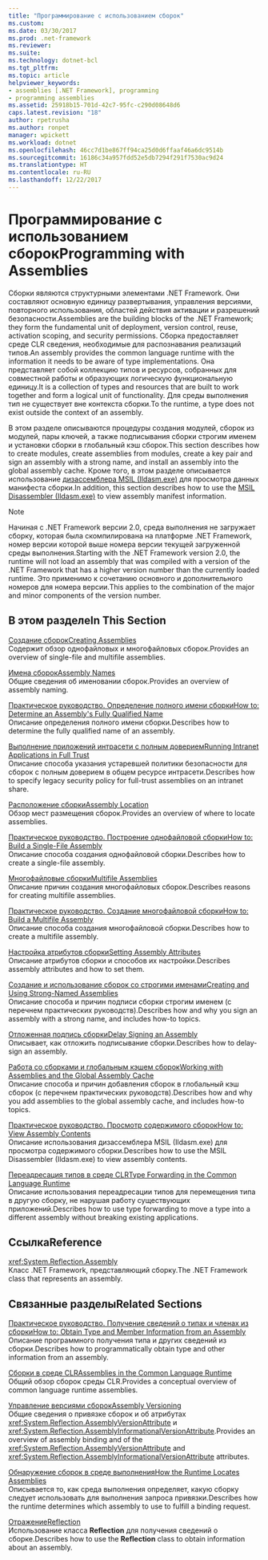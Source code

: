 ```yaml
---
title: "Программирование с использованием сборок"
ms.custom: 
ms.date: 03/30/2017
ms.prod: .net-framework
ms.reviewer: 
ms.suite: 
ms.technology: dotnet-bcl
ms.tgt_pltfrm: 
ms.topic: article
helpviewer_keywords:
- assemblies [.NET Framework], programming
- programming assemblies
ms.assetid: 25918b15-701d-42c7-95fc-c290d08648d6
caps.latest.revision: "18"
author: rpetrusha
ms.author: ronpet
manager: wpickett
ms.workload: dotnet
ms.openlocfilehash: 46cc7d1be867ff94ca25d0d6ffaaf46a6dc9514b
ms.sourcegitcommit: 16186c34a957fdd52e5db7294f291f7530ac9d24
ms.translationtype: HT
ms.contentlocale: ru-RU
ms.lasthandoff: 12/22/2017
---
```

# <a name="programming-with-assemblies"></a><span data-ttu-id="3e66d-102">Программирование с использованием сборок</span><span class="sxs-lookup"><span data-stu-id="3e66d-102">Programming with Assemblies</span></span>
<span data-ttu-id="3e66d-103">Сборки являются структурными элементами .NET Framework. Они составляют основную единицу развертывания, управления версиями, повторного использования, областей действия активации и разрешений безопасности.</span><span class="sxs-lookup"><span data-stu-id="3e66d-103">Assemblies are the building blocks of the .NET Framework; they form the fundamental unit of deployment, version control, reuse, activation scoping, and security permissions.</span></span> <span data-ttu-id="3e66d-104">Сборка предоставляет среде CLR сведения, необходимые для распознавания реализаций типов.</span><span class="sxs-lookup"><span data-stu-id="3e66d-104">An assembly provides the common language runtime with the information it needs to be aware of type implementations.</span></span> <span data-ttu-id="3e66d-105">Она представляет собой коллекцию типов и ресурсов, собранных для совместной работы и образующих логическую функциональную единицу.</span><span class="sxs-lookup"><span data-stu-id="3e66d-105">It is a collection of types and resources that are built to work together and form a logical unit of functionality.</span></span> <span data-ttu-id="3e66d-106">Для среды выполнения тип не существует вне контекста сборки.</span><span class="sxs-lookup"><span data-stu-id="3e66d-106">To the runtime, a type does not exist outside the context of an assembly.</span></span>  
  
 <span data-ttu-id="3e66d-107">В этом разделе описываются процедуры создания модулей, сборок из модулей, пары ключей, а также подписывания сборки строгим именем и установки сборки в глобальный кэш сборок.</span><span class="sxs-lookup"><span data-stu-id="3e66d-107">This section describes how to create modules, create assemblies from modules, create a key pair and sign an assembly with a strong name, and install an assembly into the global assembly cache.</span></span> <span data-ttu-id="3e66d-108">Кроме того, в этом разделе описывается использование [дизассемблера MSIL (Ildasm.exe)](../../../docs/framework/tools/ildasm-exe-il-disassembler.md) для просмотра данных манифеста сборки.</span><span class="sxs-lookup"><span data-stu-id="3e66d-108">In addition, this section describes how to use the [MSIL Disassembler (Ildasm.exe)](../../../docs/framework/tools/ildasm-exe-il-disassembler.md) to view assembly manifest information.</span></span>  
  
> [!NOTE]
>  <span data-ttu-id="3e66d-109">Начиная с .NET Framework версии 2.0, среда выполнения не загружает сборку, которая была скомпилирована на платформе .NET Framework, номер версии которой выше номера версии текущей загруженной среды выполнения.</span><span class="sxs-lookup"><span data-stu-id="3e66d-109">Starting with the .NET Framework version 2.0, the runtime will not load an assembly that was compiled with a version of the .NET Framework that has a higher version number than the currently loaded runtime.</span></span> <span data-ttu-id="3e66d-110">Это применимо к сочетанию основного и дополнительного номеров для номера версии.</span><span class="sxs-lookup"><span data-stu-id="3e66d-110">This applies to the combination of the major and minor components of the version number.</span></span>  
  
## <a name="in-this-section"></a><span data-ttu-id="3e66d-111">В этом разделе</span><span class="sxs-lookup"><span data-stu-id="3e66d-111">In This Section</span></span>  
 [<span data-ttu-id="3e66d-112">Создание сборок</span><span class="sxs-lookup"><span data-stu-id="3e66d-112">Creating Assemblies</span></span>](../../../docs/framework/app-domains/create-assemblies.md)  
 <span data-ttu-id="3e66d-113">Содержит обзор однофайловых и многофайловых сборок.</span><span class="sxs-lookup"><span data-stu-id="3e66d-113">Provides an overview of single-file and multifile assemblies.</span></span>  
  
 [<span data-ttu-id="3e66d-114">Имена сборок</span><span class="sxs-lookup"><span data-stu-id="3e66d-114">Assembly Names</span></span>](../../../docs/framework/app-domains/assembly-names.md)  
 <span data-ttu-id="3e66d-115">Общие сведения об именовании сборок.</span><span class="sxs-lookup"><span data-stu-id="3e66d-115">Provides an overview of assembly naming.</span></span>  
  
 [<span data-ttu-id="3e66d-116">Практическое руководство. Определение полного имени сборки</span><span class="sxs-lookup"><span data-stu-id="3e66d-116">How to: Determine an Assembly's Fully Qualified Name</span></span>](../../../docs/framework/app-domains/how-to-determine-assembly-fully-qualified-name.md)  
 <span data-ttu-id="3e66d-117">Описание определения полного имени сборки.</span><span class="sxs-lookup"><span data-stu-id="3e66d-117">Describes how to determine the fully qualified name of an assembly.</span></span>  
  
 [<span data-ttu-id="3e66d-118">Выполнение приложений интрасети с полным доверием</span><span class="sxs-lookup"><span data-stu-id="3e66d-118">Running Intranet Applications in Full Trust</span></span>](../../../docs/framework/app-domains/running-intranet-applications-in-full-trust.md)  
 <span data-ttu-id="3e66d-119">Описание способа указания устаревшей политики безопасности для сборок с полным доверием в общем ресурсе интрасети.</span><span class="sxs-lookup"><span data-stu-id="3e66d-119">Describes how to specify legacy security policy for full-trust assemblies on an intranet share.</span></span>  
  
 [<span data-ttu-id="3e66d-120">Расположение сборки</span><span class="sxs-lookup"><span data-stu-id="3e66d-120">Assembly Location</span></span>](../../../docs/framework/app-domains/assembly-location.md)  
 <span data-ttu-id="3e66d-121">Обзор мест размещения сборок.</span><span class="sxs-lookup"><span data-stu-id="3e66d-121">Provides an overview of where to locate assemblies.</span></span>  
  
 [<span data-ttu-id="3e66d-122">Практическое руководство. Построение однофайловой сборки</span><span class="sxs-lookup"><span data-stu-id="3e66d-122">How to: Build a Single-File Assembly</span></span>](../../../docs/framework/app-domains/how-to-build-a-single-file-assembly.md)  
 <span data-ttu-id="3e66d-123">Описание способа создания однофайловой сборки.</span><span class="sxs-lookup"><span data-stu-id="3e66d-123">Describes how to create a single-file assembly.</span></span>  
  
 [<span data-ttu-id="3e66d-124">Многофайловые сборки</span><span class="sxs-lookup"><span data-stu-id="3e66d-124">Multifile Assemblies</span></span>](../../../docs/framework/app-domains/multifile-assemblies.md)  
 <span data-ttu-id="3e66d-125">Описание причин создания многофайловых сборок.</span><span class="sxs-lookup"><span data-stu-id="3e66d-125">Describes reasons for creating multifile assemblies.</span></span>  
  
 [<span data-ttu-id="3e66d-126">Практическое руководство. Создание многофайловой сборки</span><span class="sxs-lookup"><span data-stu-id="3e66d-126">How to: Build a Multifile Assembly</span></span>](../../../docs/framework/app-domains/how-to-build-a-multifile-assembly.md)  
 <span data-ttu-id="3e66d-127">Описание способа создания многофайловой сборки.</span><span class="sxs-lookup"><span data-stu-id="3e66d-127">Describes how to create a multifile assembly.</span></span>  
  
 [<span data-ttu-id="3e66d-128">Настройка атрибутов сборки</span><span class="sxs-lookup"><span data-stu-id="3e66d-128">Setting Assembly Attributes</span></span>](../../../docs/framework/app-domains/set-assembly-attributes.md)  
 <span data-ttu-id="3e66d-129">Описание атрибутов сборки и способов их настройки.</span><span class="sxs-lookup"><span data-stu-id="3e66d-129">Describes assembly attributes and how to set them.</span></span>  
  
 [<span data-ttu-id="3e66d-130">Создание и использование сборок со строгими именами</span><span class="sxs-lookup"><span data-stu-id="3e66d-130">Creating and Using Strong-Named Assemblies</span></span>](../../../docs/framework/app-domains/create-and-use-strong-named-assemblies.md)  
 <span data-ttu-id="3e66d-131">Описание способа и причин подписи сборки строгим именем (с перечнем практических руководств).</span><span class="sxs-lookup"><span data-stu-id="3e66d-131">Describes how and why you sign an assembly with a strong name, and includes how-to topics.</span></span>  
  
 [<span data-ttu-id="3e66d-132">Отложенная подпись сборки</span><span class="sxs-lookup"><span data-stu-id="3e66d-132">Delay Signing an Assembly</span></span>](../../../docs/framework/app-domains/delay-sign-assembly.md)  
 <span data-ttu-id="3e66d-133">Описывает, как отложить подписывание сборки.</span><span class="sxs-lookup"><span data-stu-id="3e66d-133">Describes how to delay-sign an assembly.</span></span>  
  
 [<span data-ttu-id="3e66d-134">Работа со сборками и глобальным кэшем сборок</span><span class="sxs-lookup"><span data-stu-id="3e66d-134">Working with Assemblies and the Global Assembly Cache</span></span>](../../../docs/framework/app-domains/working-with-assemblies-and-the-gac.md)  
 <span data-ttu-id="3e66d-135">Описание способа и причин добавления сборок в глобальный кэш сборок (с перечнем практических руководств).</span><span class="sxs-lookup"><span data-stu-id="3e66d-135">Describes how and why you add assemblies to the global assembly cache, and includes how-to topics.</span></span>  
  
 [<span data-ttu-id="3e66d-136">Практическое руководство. Просмотр содержимого сборок</span><span class="sxs-lookup"><span data-stu-id="3e66d-136">How to: View Assembly Contents</span></span>](../../../docs/framework/app-domains/how-to-view-assembly-contents.md)  
 <span data-ttu-id="3e66d-137">Описание использования дизассемблера MSIL (Ildasm.exe) для просмотра содержимого сборки.</span><span class="sxs-lookup"><span data-stu-id="3e66d-137">Describes how to use the MSIL Disassembler (Ildasm.exe) to view assembly contents.</span></span>  
  
 [<span data-ttu-id="3e66d-138">Переадресация типов в среде CLR</span><span class="sxs-lookup"><span data-stu-id="3e66d-138">Type Forwarding in the Common Language Runtime</span></span>](../../../docs/framework/app-domains/type-forwarding-in-the-common-language-runtime.md)  
 <span data-ttu-id="3e66d-139">Описание использования переадресации типов для перемещения типа в другую сборку, не нарушая работу существующих приложений.</span><span class="sxs-lookup"><span data-stu-id="3e66d-139">Describes how to use type forwarding to move a type into a different assembly without breaking existing applications.</span></span>  
  
## <a name="reference"></a><span data-ttu-id="3e66d-140">Ссылка</span><span class="sxs-lookup"><span data-stu-id="3e66d-140">Reference</span></span>  
 <xref:System.Reflection.Assembly>  
 <span data-ttu-id="3e66d-141">Класс .NET Framework, представляющий сборку.</span><span class="sxs-lookup"><span data-stu-id="3e66d-141">The .NET Framework class that represents an assembly.</span></span>  
  
## <a name="related-sections"></a><span data-ttu-id="3e66d-142">Связанные разделы</span><span class="sxs-lookup"><span data-stu-id="3e66d-142">Related Sections</span></span>  
 [<span data-ttu-id="3e66d-143">Практическое руководство. Получение сведений о типах и членах из сборки</span><span class="sxs-lookup"><span data-stu-id="3e66d-143">How to: Obtain Type and Member Information from an Assembly</span></span>](../../../docs/framework/app-domains/how-to-obtain-type-and-member-information-from-an-assembly.md)  
 <span data-ttu-id="3e66d-144">Описание программного получения типа и других сведений из сборки.</span><span class="sxs-lookup"><span data-stu-id="3e66d-144">Describes how to programmatically obtain type and other information from an assembly.</span></span>  
  
 [<span data-ttu-id="3e66d-145">Сборки в среде CLR</span><span class="sxs-lookup"><span data-stu-id="3e66d-145">Assemblies in the Common Language Runtime</span></span>](../../../docs/framework/app-domains/assemblies-in-the-common-language-runtime.md)  
 <span data-ttu-id="3e66d-146">Общий обзор сборок среды CLR.</span><span class="sxs-lookup"><span data-stu-id="3e66d-146">Provides a conceptual overview of common language runtime assemblies.</span></span>  
  
 [<span data-ttu-id="3e66d-147">Управление версиями сборок</span><span class="sxs-lookup"><span data-stu-id="3e66d-147">Assembly Versioning</span></span>](../../../docs/framework/app-domains/assembly-versioning.md)  
 <span data-ttu-id="3e66d-148">Общие сведения о привязке сборок и об атрибутах <xref:System.Reflection.AssemblyVersionAttribute> и <xref:System.Reflection.AssemblyInformationalVersionAttribute>.</span><span class="sxs-lookup"><span data-stu-id="3e66d-148">Provides an overview of assembly binding and of the <xref:System.Reflection.AssemblyVersionAttribute> and <xref:System.Reflection.AssemblyInformationalVersionAttribute> attributes.</span></span>  
  
 [<span data-ttu-id="3e66d-149">Обнаружение сборок в среде выполнения</span><span class="sxs-lookup"><span data-stu-id="3e66d-149">How the Runtime Locates Assemblies</span></span>](../../../docs/framework/deployment/how-the-runtime-locates-assemblies.md)  
 <span data-ttu-id="3e66d-150">Описывается то, как среда выполнения определяет, какую сборку следует использовать для выполнения запроса привязки.</span><span class="sxs-lookup"><span data-stu-id="3e66d-150">Describes how the runtime determines which assembly to use to fulfill a binding request.</span></span>  
  
 [<span data-ttu-id="3e66d-151">Отражение</span><span class="sxs-lookup"><span data-stu-id="3e66d-151">Reflection</span></span>](../../../docs/framework/reflection-and-codedom/reflection.md)  
 <span data-ttu-id="3e66d-152">Использование класса **Reflection** для получения сведений о сборке.</span><span class="sxs-lookup"><span data-stu-id="3e66d-152">Describes how to use the **Reflection** class to obtain information about an assembly.</span></span>
